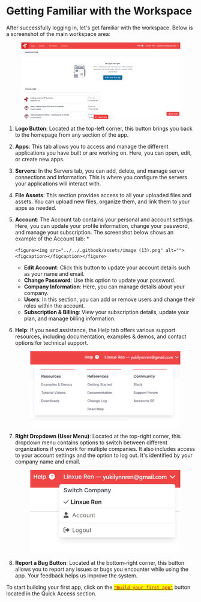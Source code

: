 # Getting Familiar with the Workspace

After successfully logging in, let's get familiar with the workspace. Below is a screenshot of the main workspace area:

<figure><img src="../../.gitbook/assets/image (14).png" alt=""><figcaption></figcaption></figure>

1. **Logo Button**: Located at the top-left corner, this button brings you back to the homepage from any section of the app.
2. **Apps**: This tab allows you to access and manage the different applications you have built or are working on. Here, you can open, edit, or create new apps.
3. **Servers**: In the Servers tab, you can add, delete, and manage server connections and information. This is where you configure the servers your applications will interact with.
4. **File Assets**: This section provides access to all your uploaded files and assets. You can upload new files, organize them, and link them to your apps as needed.
5. **Account**: The Account tab contains your personal and account settings. Here, you can update your profile information, change your password, and manage your subscription. The screenshot below shows an example of the Account tab:
   *

       <figure><img src="../../.gitbook/assets/image (13).png" alt=""><figcaption></figcaption></figure>
   * **Edit Account**: Click this button to update your account details such as your name and email.
   * **Change Password**: Use this option to update your password.
   * **Company Information**: Here, you can manage details about your company.
   * **Users**: In this section, you can add or remove users and change their roles within the account.
   * **Subscription & Billing**: View your subscription details, update your plan, and manage billing information.
6.  **Help**: If you need assistance, the Help tab offers various support resources, including documentation, examples & demos, and contact options for technical support.

    <figure><img src="../../.gitbook/assets/image (15).png" alt=""><figcaption></figcaption></figure>
7.  **Right Dropdown (User Menu)**: Located at the top-right corner, this dropdown menu contains options to switch between different organizations if you work for multiple companies. It also includes access to your account settings and the option to log out. It's identified by your company name and email.

    <figure><img src="../../.gitbook/assets/image (16).png" alt=""><figcaption></figcaption></figure>
8. **Report a Bug Button**: Located at the bottom-right corner, this button allows you to report any issues or bugs you encounter while using the app. Your feedback helps us improve the system.

To start building your first app, click on the [<mark style="color:red;">`"Build your first app"`</mark>](./) button located in the Quick Access section.
